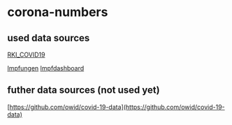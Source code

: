 # corona-numbers

## used data sources

[RKI_COVID19](https://www.arcgis.com/home/item.html?id=f10774f1c63e40168479a1feb6c7ca74#overview)

[Impfungen](https://www.rki.de/DE/Content/InfAZ/N/Neuartiges_Coronavirus/Daten/Impfquoten-Tab.html)
[Impfdashboard](https://impfdashboard.de/)

## futher data sources (not used yet)

[https://github.com/owid/covid-19-data](https://github.com/owid/covid-19-data)

